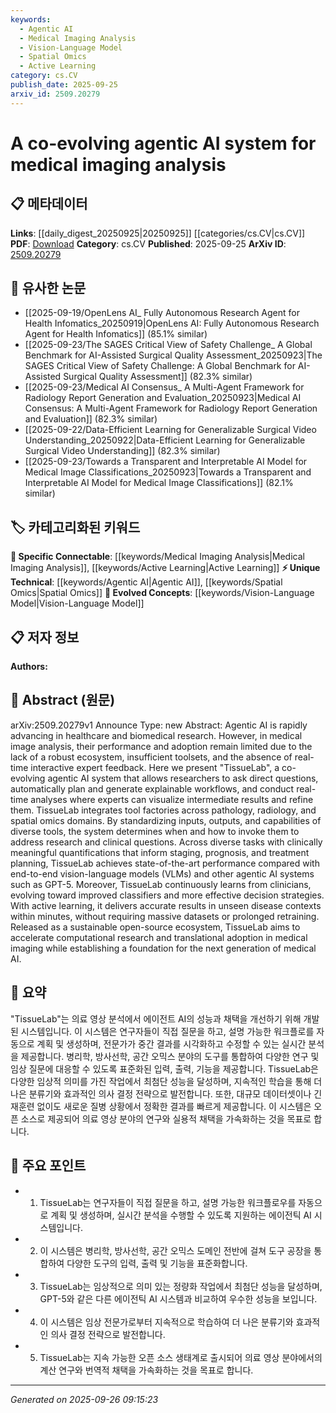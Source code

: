 ```yaml
---
keywords:
  - Agentic AI
  - Medical Imaging Analysis
  - Vision-Language Model
  - Spatial Omics
  - Active Learning
category: cs.CV
publish_date: 2025-09-25
arxiv_id: 2509.20279
---
```


<!-- KEYWORD_LINKING_METADATA:
{
  "processed_timestamp": "2025-09-26T09:15:23.074633",
  "vocabulary_version": "1.0",
  "selected_keywords": [
    "Agentic AI",
    "Medical Imaging Analysis",
    "Vision-Language Model",
    "Spatial Omics",
    "Active Learning"
  ],
  "rejected_keywords": [],
  "similarity_scores": {
    "Agentic AI": 0.78,
    "Medical Imaging Analysis": 0.82,
    "Vision-Language Model": 0.8,
    "Spatial Omics": 0.77,
    "Active Learning": 0.79
  },
  "extraction_method": "AI_prompt_based",
  "budget_applied": true,
  "candidates_json": {
    "candidates": [
      {
        "surface": "Agentic AI",
        "canonical": "Agentic AI",
        "aliases": [
          "Autonomous AI",
          "Self-directed AI"
        ],
        "category": "unique_technical",
        "rationale": "Agentic AI represents a novel approach in AI systems that autonomously plan and execute tasks, crucial for linking advancements in AI autonomy.",
        "novelty_score": 0.75,
        "connectivity_score": 0.68,
        "specificity_score": 0.82,
        "link_intent_score": 0.78
      },
      {
        "surface": "Medical Imaging Analysis",
        "canonical": "Medical Imaging Analysis",
        "aliases": [
          "Medical Image Processing",
          "Radiological Analysis"
        ],
        "category": "specific_connectable",
        "rationale": "This term connects various AI applications in healthcare, particularly linking to imaging techniques and analysis.",
        "novelty_score": 0.55,
        "connectivity_score": 0.87,
        "specificity_score": 0.79,
        "link_intent_score": 0.82
      },
      {
        "surface": "Vision-Language Models",
        "canonical": "Vision-Language Model",
        "aliases": [
          "VLM",
          "Vision-Language AI"
        ],
        "category": "evolved_concepts",
        "rationale": "Vision-Language Models are a key area of AI research, linking visual and textual data processing, crucial for cross-modal applications.",
        "novelty_score": 0.6,
        "connectivity_score": 0.85,
        "specificity_score": 0.78,
        "link_intent_score": 0.8
      },
      {
        "surface": "Spatial Omics",
        "canonical": "Spatial Omics",
        "aliases": [
          "Spatial Transcriptomics",
          "Spatial Genomics"
        ],
        "category": "unique_technical",
        "rationale": "Spatial Omics is a cutting-edge field that enhances understanding of spatial cellular contexts, linking genomics and spatial data analysis.",
        "novelty_score": 0.7,
        "connectivity_score": 0.65,
        "specificity_score": 0.85,
        "link_intent_score": 0.77
      },
      {
        "surface": "Active Learning",
        "canonical": "Active Learning",
        "aliases": [
          "Interactive Learning",
          "Human-in-the-loop Learning"
        ],
        "category": "specific_connectable",
        "rationale": "Active Learning is vital for improving AI models with minimal data, linking to adaptive learning strategies.",
        "novelty_score": 0.58,
        "connectivity_score": 0.83,
        "specificity_score": 0.76,
        "link_intent_score": 0.79
      }
    ],
    "ban_list_suggestions": [
      "Real-time Analysis",
      "Tool Factories"
    ]
  },
  "decisions": [
    {
      "candidate_surface": "Agentic AI",
      "resolved_canonical": "Agentic AI",
      "decision": "linked",
      "scores": {
        "novelty": 0.75,
        "connectivity": 0.68,
        "specificity": 0.82,
        "link_intent": 0.78
      }
    },
    {
      "candidate_surface": "Medical Imaging Analysis",
      "resolved_canonical": "Medical Imaging Analysis",
      "decision": "linked",
      "scores": {
        "novelty": 0.55,
        "connectivity": 0.87,
        "specificity": 0.79,
        "link_intent": 0.82
      }
    },
    {
      "candidate_surface": "Vision-Language Models",
      "resolved_canonical": "Vision-Language Model",
      "decision": "linked",
      "scores": {
        "novelty": 0.6,
        "connectivity": 0.85,
        "specificity": 0.78,
        "link_intent": 0.8
      }
    },
    {
      "candidate_surface": "Spatial Omics",
      "resolved_canonical": "Spatial Omics",
      "decision": "linked",
      "scores": {
        "novelty": 0.7,
        "connectivity": 0.65,
        "specificity": 0.85,
        "link_intent": 0.77
      }
    },
    {
      "candidate_surface": "Active Learning",
      "resolved_canonical": "Active Learning",
      "decision": "linked",
      "scores": {
        "novelty": 0.58,
        "connectivity": 0.83,
        "specificity": 0.76,
        "link_intent": 0.79
      }
    }
  ]
}
-->

# A co-evolving agentic AI system for medical imaging analysis

## 📋 메타데이터

**Links**: [[daily_digest_20250925|20250925]] [[categories/cs.CV|cs.CV]]
**PDF**: [Download](https://arxiv.org/pdf/2509.20279.pdf)
**Category**: cs.CV
**Published**: 2025-09-25
**ArXiv ID**: [2509.20279](https://arxiv.org/abs/2509.20279)

## 🔗 유사한 논문
- [[2025-09-19/OpenLens AI_ Fully Autonomous Research Agent for Health Infomatics_20250919|OpenLens AI: Fully Autonomous Research Agent for Health Infomatics]] (85.1% similar)
- [[2025-09-23/The SAGES Critical View of Safety Challenge_ A Global Benchmark for AI-Assisted Surgical Quality Assessment_20250923|The SAGES Critical View of Safety Challenge: A Global Benchmark for AI-Assisted Surgical Quality Assessment]] (82.3% similar)
- [[2025-09-23/Medical AI Consensus_ A Multi-Agent Framework for Radiology Report Generation and Evaluation_20250923|Medical AI Consensus: A Multi-Agent Framework for Radiology Report Generation and Evaluation]] (82.3% similar)
- [[2025-09-22/Data-Efficient Learning for Generalizable Surgical Video Understanding_20250922|Data-Efficient Learning for Generalizable Surgical Video Understanding]] (82.3% similar)
- [[2025-09-23/Towards a Transparent and Interpretable AI Model for Medical Image Classifications_20250923|Towards a Transparent and Interpretable AI Model for Medical Image Classifications]] (82.1% similar)

## 🏷️ 카테고리화된 키워드
**🔗 Specific Connectable**: [[keywords/Medical Imaging Analysis|Medical Imaging Analysis]], [[keywords/Active Learning|Active Learning]]
**⚡ Unique Technical**: [[keywords/Agentic AI|Agentic AI]], [[keywords/Spatial Omics|Spatial Omics]]
**🚀 Evolved Concepts**: [[keywords/Vision-Language Model|Vision-Language Model]]

## 📋 저자 정보

**Authors:** 

## 📄 Abstract (원문)

arXiv:2509.20279v1 Announce Type: new 
Abstract: Agentic AI is rapidly advancing in healthcare and biomedical research. However, in medical image analysis, their performance and adoption remain limited due to the lack of a robust ecosystem, insufficient toolsets, and the absence of real-time interactive expert feedback. Here we present "TissueLab", a co-evolving agentic AI system that allows researchers to ask direct questions, automatically plan and generate explainable workflows, and conduct real-time analyses where experts can visualize intermediate results and refine them. TissueLab integrates tool factories across pathology, radiology, and spatial omics domains. By standardizing inputs, outputs, and capabilities of diverse tools, the system determines when and how to invoke them to address research and clinical questions. Across diverse tasks with clinically meaningful quantifications that inform staging, prognosis, and treatment planning, TissueLab achieves state-of-the-art performance compared with end-to-end vision-language models (VLMs) and other agentic AI systems such as GPT-5. Moreover, TissueLab continuously learns from clinicians, evolving toward improved classifiers and more effective decision strategies. With active learning, it delivers accurate results in unseen disease contexts within minutes, without requiring massive datasets or prolonged retraining. Released as a sustainable open-source ecosystem, TissueLab aims to accelerate computational research and translational adoption in medical imaging while establishing a foundation for the next generation of medical AI.

## 📝 요약

"TissueLab"는 의료 영상 분석에서 에이전트 AI의 성능과 채택을 개선하기 위해 개발된 시스템입니다. 이 시스템은 연구자들이 직접 질문을 하고, 설명 가능한 워크플로를 자동으로 계획 및 생성하며, 전문가가 중간 결과를 시각화하고 수정할 수 있는 실시간 분석을 제공합니다. 병리학, 방사선학, 공간 오믹스 분야의 도구를 통합하여 다양한 연구 및 임상 질문에 대응할 수 있도록 표준화된 입력, 출력, 기능을 제공합니다. TissueLab은 다양한 임상적 의미를 가진 작업에서 최첨단 성능을 달성하며, 지속적인 학습을 통해 더 나은 분류기와 효과적인 의사 결정 전략으로 발전합니다. 또한, 대규모 데이터셋이나 긴 재훈련 없이도 새로운 질병 상황에서 정확한 결과를 빠르게 제공합니다. 이 시스템은 오픈 소스로 제공되어 의료 영상 분야의 연구와 실용적 채택을 가속화하는 것을 목표로 합니다.

## 🎯 주요 포인트

- 1. TissueLab는 연구자들이 직접 질문을 하고, 설명 가능한 워크플로우를 자동으로 계획 및 생성하며, 실시간 분석을 수행할 수 있도록 지원하는 에이전틱 AI 시스템입니다.
- 2. 이 시스템은 병리학, 방사선학, 공간 오믹스 도메인 전반에 걸쳐 도구 공장을 통합하여 다양한 도구의 입력, 출력 및 기능을 표준화합니다.
- 3. TissueLab는 임상적으로 의미 있는 정량화 작업에서 최첨단 성능을 달성하며, GPT-5와 같은 다른 에이전틱 AI 시스템과 비교하여 우수한 성능을 보입니다.
- 4. 이 시스템은 임상 전문가로부터 지속적으로 학습하여 더 나은 분류기와 효과적인 의사 결정 전략으로 발전합니다.
- 5. TissueLab는 지속 가능한 오픈 소스 생태계로 출시되어 의료 영상 분야에서의 계산 연구와 번역적 채택을 가속화하는 것을 목표로 합니다.


---

*Generated on 2025-09-26 09:15:23*